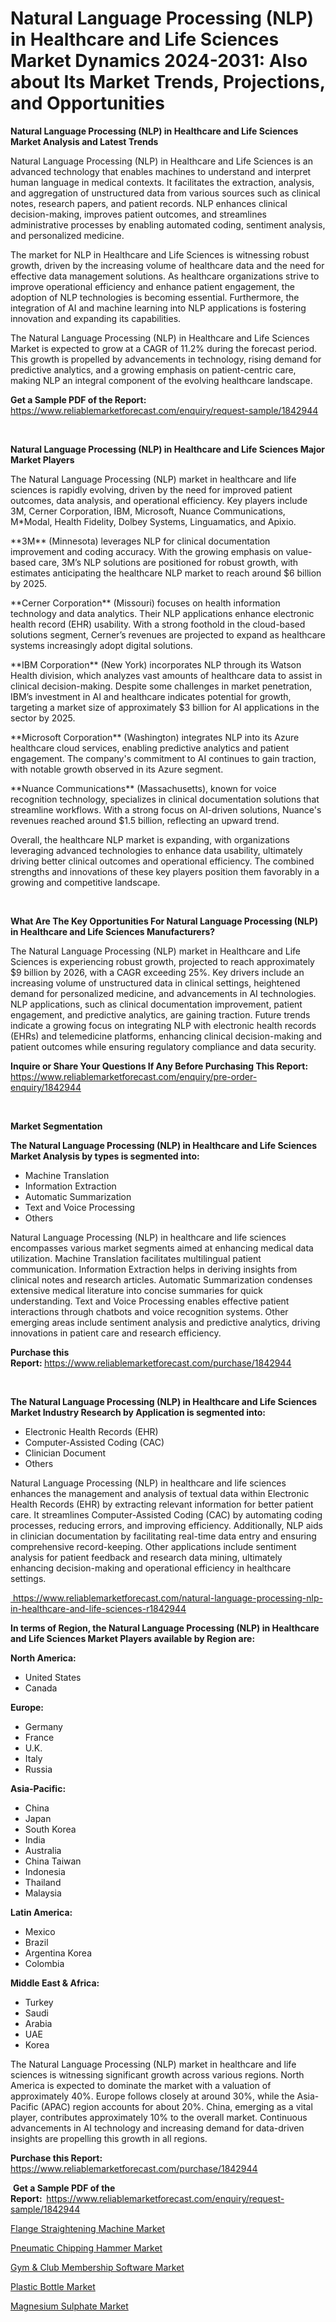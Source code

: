 <p><h1>Natural Language Processing (NLP) in Healthcare and Life Sciences Market Dynamics 2024-2031: Also about Its Market Trends, Projections, and Opportunities</h1></p><p><strong>Natural Language Processing (NLP) in Healthcare and Life Sciences Market Analysis and Latest Trends</strong></p>
<p><p>Natural Language Processing (NLP) in Healthcare and Life Sciences is an advanced technology that enables machines to understand and interpret human language in medical contexts. It facilitates the extraction, analysis, and aggregation of unstructured data from various sources such as clinical notes, research papers, and patient records. NLP enhances clinical decision-making, improves patient outcomes, and streamlines administrative processes by enabling automated coding, sentiment analysis, and personalized medicine.</p><p>The market for NLP in Healthcare and Life Sciences is witnessing robust growth, driven by the increasing volume of healthcare data and the need for effective data management solutions. As healthcare organizations strive to improve operational efficiency and enhance patient engagement, the adoption of NLP technologies is becoming essential. Furthermore, the integration of AI and machine learning into NLP applications is fostering innovation and expanding its capabilities.</p><p>The Natural Language Processing (NLP) in Healthcare and Life Sciences Market is expected to grow at a CAGR of 11.2% during the forecast period. This growth is propelled by advancements in technology, rising demand for predictive analytics, and a growing emphasis on patient-centric care, making NLP an integral component of the evolving healthcare landscape.</p></p>
<p><strong>Get a Sample PDF of the Report:&nbsp;</strong> <a href="https://www.reliablemarketforecast.com/enquiry/request-sample/1842944?utm_campaign=1102&utm_medium=2&utm_source=Github&utm_content=ia&utm_term=17102024&utm_id=natural-language-processing-nlp-in-healthcare-and-life-sciences">https://www.reliablemarketforecast.com/enquiry/request-sample/1842944</a></p>
<p>&nbsp;</p>
<p><strong>Natural Language Processing (NLP) in Healthcare and Life Sciences Major Market Players</strong></p>
<p><p>The Natural Language Processing (NLP) market in healthcare and life sciences is rapidly evolving, driven by the need for improved patient outcomes, data analysis, and operational efficiency. Key players include 3M, Cerner Corporation, IBM, Microsoft, Nuance Communications, M*Modal, Health Fidelity, Dolbey Systems, Linguamatics, and Apixio.</p><p>**3M** (Minnesota) leverages NLP for clinical documentation improvement and coding accuracy. With the growing emphasis on value-based care, 3M’s NLP solutions are positioned for robust growth, with estimates anticipating the healthcare NLP market to reach around $6 billion by 2025.</p><p>**Cerner Corporation** (Missouri) focuses on health information technology and data analytics. Their NLP applications enhance electronic health record (EHR) usability. With a strong foothold in the cloud-based solutions segment, Cerner’s revenues are projected to expand as healthcare systems increasingly adopt digital solutions.</p><p>**IBM Corporation** (New York) incorporates NLP through its Watson Health division, which analyzes vast amounts of healthcare data to assist in clinical decision-making. Despite some challenges in market penetration, IBM’s investment in AI and healthcare indicates potential for growth, targeting a market size of approximately $3 billion for AI applications in the sector by 2025.</p><p>**Microsoft Corporation** (Washington) integrates NLP into its Azure healthcare cloud services, enabling predictive analytics and patient engagement. The company's commitment to AI continues to gain traction, with notable growth observed in its Azure segment.</p><p>**Nuance Communications** (Massachusetts), known for voice recognition technology, specializes in clinical documentation solutions that streamline workflows. With a strong focus on AI-driven solutions, Nuance's revenues reached around $1.5 billion, reflecting an upward trend.</p><p>Overall, the healthcare NLP market is expanding, with organizations leveraging advanced technologies to enhance data usability, ultimately driving better clinical outcomes and operational efficiency. The combined strengths and innovations of these key players position them favorably in a growing and competitive landscape.</p></p>
<p>&nbsp;</p>
<p><strong>What Are The Key Opportunities For Natural Language Processing (NLP) in Healthcare and Life Sciences Manufacturers?</strong></p>
<p><p>The Natural Language Processing (NLP) market in Healthcare and Life Sciences is experiencing robust growth, projected to reach approximately $9 billion by 2026, with a CAGR exceeding 25%. Key drivers include an increasing volume of unstructured data in clinical settings, heightened demand for personalized medicine, and advancements in AI technologies. NLP applications, such as clinical documentation improvement, patient engagement, and predictive analytics, are gaining traction. Future trends indicate a growing focus on integrating NLP with electronic health records (EHRs) and telemedicine platforms, enhancing clinical decision-making and patient outcomes while ensuring regulatory compliance and data security.</p></p>
<p><strong>Inquire or Share Your Questions If Any Before Purchasing This Report:</strong> <a href="https://www.reliablemarketforecast.com/enquiry/pre-order-enquiry/1842944?utm_campaign=1102&utm_medium=2&utm_source=Github&utm_content=ia&utm_term=17102024&utm_id=natural-language-processing-nlp-in-healthcare-and-life-sciences">https://www.reliablemarketforecast.com/enquiry/pre-order-enquiry/1842944</a></p>
<p>&nbsp;</p>
<p><strong>Market Segmentation</strong></p>
<p><strong>The Natural Language Processing (NLP) in Healthcare and Life Sciences Market Analysis by types is segmented into:</strong></p>
<p><ul><li>Machine Translation</li><li>Information Extraction</li><li>Automatic Summarization</li><li>Text and Voice Processing</li><li>Others</li></ul></p>
<p><p>Natural Language Processing (NLP) in healthcare and life sciences encompasses various market segments aimed at enhancing medical data utilization. Machine Translation facilitates multilingual patient communication. Information Extraction helps in deriving insights from clinical notes and research articles. Automatic Summarization condenses extensive medical literature into concise summaries for quick understanding. Text and Voice Processing enables effective patient interactions through chatbots and voice recognition systems. Other emerging areas include sentiment analysis and predictive analytics, driving innovations in patient care and research efficiency.</p></p>
<p><strong>Purchase this Report:&nbsp;</strong><a href="https://www.reliablemarketforecast.com/purchase/1842944?utm_campaign=1102&utm_medium=2&utm_source=Github&utm_content=ia&utm_term=17102024&utm_id=natural-language-processing-nlp-in-healthcare-and-life-sciences">https://www.reliablemarketforecast.com/purchase/1842944</a></p>
<p>&nbsp;</p>
<p><strong>The Natural Language Processing (NLP) in Healthcare and Life Sciences Market Industry Research by Application is segmented into:</strong></p>
<p><ul><li>Electronic Health Records (EHR)</li><li>Computer-Assisted Coding (CAC)</li><li>Clinician Document</li><li>Others</li></ul></p>
<p><p>Natural Language Processing (NLP) in healthcare and life sciences enhances the management and analysis of textual data within Electronic Health Records (EHR) by extracting relevant information for better patient care. It streamlines Computer-Assisted Coding (CAC) by automating coding processes, reducing errors, and improving efficiency. Additionally, NLP aids in clinician documentation by facilitating real-time data entry and ensuring comprehensive record-keeping. Other applications include sentiment analysis for patient feedback and research data mining, ultimately enhancing decision-making and operational efficiency in healthcare settings.</p></p>
<p><a href="https://www.reliablemarketforecast.com/natural-language-processing-nlp-in-healthcare-and-life-sciences-r1842944?utm_campaign=1102&utm_medium=2&utm_source=Github&utm_content=ia&utm_term=17102024&utm_id=natural-language-processing-nlp-in-healthcare-and-life-sciences">&nbsp;https://www.reliablemarketforecast.com/natural-language-processing-nlp-in-healthcare-and-life-sciences-r1842944</a></p>
<p><strong>In terms of Region, the Natural Language Processing (NLP) in Healthcare and Life Sciences Market Players available by Region are:</strong></p>
<p>
    <p> <strong> North America: </strong>
        <ul>
            <li>United States</li>
            <li>Canada</li>
        </ul>
        </p> 
    <p> <strong> Europe: </strong>
        <ul>
            <li>Germany</li>
            <li>France</li>
            <li>U.K.</li>
            <li>Italy</li>
            <li>Russia</li>
        </ul>
        </p> 
    <p> <strong> Asia-Pacific: </strong>
        <ul>
            <li>China</li>
            <li>Japan</li>
            <li>South Korea</li>
            <li>India</li>
            <li>Australia</li>
            <li>China Taiwan</li>
            <li>Indonesia</li>
            <li>Thailand</li>
            <li>Malaysia</li>
        </ul>
        </p> 
    <p> <strong> Latin America: </strong>
        <ul>
            <li>Mexico</li>
            <li>Brazil</li>
            <li>Argentina Korea</li>
            <li>Colombia</li>
        </ul>
        </p> 
    <p> <strong> Middle East & Africa: </strong>
        <ul>
            <li>Turkey</li>
            <li>Saudi</li>
            <li>Arabia</li>
            <li>UAE</li>
            <li>Korea</li>
        </ul>
    </p>
    </p>
<p><p>The Natural Language Processing (NLP) market in healthcare and life sciences is witnessing significant growth across various regions. North America is expected to dominate the market with a valuation of approximately 40%. Europe follows closely at around 30%, while the Asia-Pacific (APAC) region accounts for about 20%. China, emerging as a vital player, contributes approximately 10% to the overall market. Continuous advancements in AI technology and increasing demand for data-driven insights are propelling this growth in all regions.</p></p>
<p><strong>Purchase this Report: </strong><a href="https://www.reliablemarketforecast.com/purchase/1842944?utm_campaign=1102&utm_medium=2&utm_source=Github&utm_content=ia&utm_term=17102024&utm_id=natural-language-processing-nlp-in-healthcare-and-life-sciences">https://www.reliablemarketforecast.com/purchase/1842944</a></p>
<p>&nbsp;<strong>Get a Sample PDF of the Report:&nbsp;&nbsp;</strong><a href="https://www.reliablemarketforecast.com/enquiry/request-sample/1842944?utm_campaign=1102&utm_medium=2&utm_source=Github&utm_content=ia&utm_term=17102024&utm_id=natural-language-processing-nlp-in-healthcare-and-life-sciences">https://www.reliablemarketforecast.com/enquiry/request-sample/1842944</a></p>
<p><strong></strong></p>
<p><p><a href="https://issuu.com/reportprime-2/docs/flange-straightening-machine-market_57bfe5bd050f0b?utm_campaign=1102&utm_medium=2&utm_source=Github&utm_content=ia&utm_term=17102024&utm_id=natural-language-processing-nlp-in-healthcare-and-life-sciences">Flange Straightening Machine Market</a></p><p><a href="https://issuu.com/reportprime-2/docs/pneumatic-chipping-hammer-market-si_28cdfc5d2f7085?utm_campaign=1102&utm_medium=2&utm_source=Github&utm_content=ia&utm_term=17102024&utm_id=natural-language-processing-nlp-in-healthcare-and-life-sciences">Pneumatic Chipping Hammer Market</a></p><p><a href="https://github.com/ibbiechinotit/Market-Research-Report-List-1/blob/main/gym-club-membership-software-market.md?utm_campaign=1102&utm_medium=2&utm_source=Github&utm_content=ia&utm_term=17102024&utm_id=natural-language-processing-nlp-in-healthcare-and-life-sciences">Gym & Club Membership Software Market</a></p><p><a href="https://www.linkedin.com/pulse/strategic-roadmap-global-plastic-bottle-market-insights-legye?utm_campaign=1102&utm_medium=2&utm_source=Github&utm_content=ia&utm_term=17102024&utm_id=natural-language-processing-nlp-in-healthcare-and-life-sciences">Plastic Bottle Market</a></p><p><a href="https://www.linkedin.com/pulse/global-magnesium-sulphate-market-focus-application-end-use-bpgee?utm_campaign=1102&utm_medium=2&utm_source=Github&utm_content=ia&utm_term=17102024&utm_id=natural-language-processing-nlp-in-healthcare-and-life-sciences">Magnesium Sulphate Market</a></p></p>